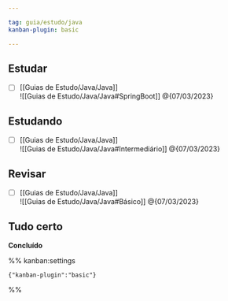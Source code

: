 ```yaml
---

tag: guia/estudo/java
kanban-plugin: basic

---
```


## Estudar

- [ ] [[Guias de Estudo/Java/Java]]<br>![[Guias de Estudo/Java/Java#SpringBoot]] @{07/03/2023}


## Estudando

- [ ] [[Guias de Estudo/Java/Java]]<br>![[Guias de Estudo/Java/Java#Intermediário]] @{07/03/2023}


## Revisar

- [ ] [[Guias de Estudo/Java/Java]]<br>![[Guias de Estudo/Java/Java#Básico]] @{07/03/2023}


## Tudo certo

**Concluído**




%% kanban:settings
```
{"kanban-plugin":"basic"}
```
%%